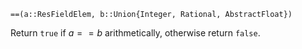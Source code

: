 ```
==(a::ResFieldElem, b::Union{Integer, Rational, AbstractFloat})
```

Return `true` if $a == b$ arithmetically, otherwise return `false`.
